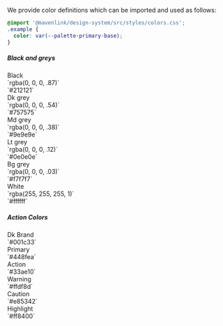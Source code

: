 We provide color definitions which can be imported and used as follows:

```css
@import '@mavenlink/design-system/src/styles/colors.css';
.example {
  color: var(--palette-primary-base);
}
```
<h5 class="swatch-title">Black and greys</h5>
<div class="color-container greys">
  <div class="swatch-grey-x-dark">
    <span class="text">Black</span>
  </div>
  <div class="rgba">`rgba(0, 0, 0, .87)`</div>
  <div class="hex">`#212121`</div>
</div>
<div class="color-container greys">
  <div class="swatch-grey-dark">
    <span class="text">Dk grey</span>
  </div>
  <div class="rgba">`rgba(0, 0, 0, .54)`</div>
  <div class="hex">`#757575`</div>
</div>
<div class="color-container greys">
  <div class="swatch-grey-base">
    <span class="text">Md grey</span>
  </div>
  <div class="rgba">`rgba(0, 0, 0, .38)`</div>
  <div class="hex">`#9e9e9e`</div>
</div>
<div class="color-container greys">
  <div class="swatch-grey-light">
    <span class="text">Lt grey</span>
  </div>
  <div class="rgba">`rgba(0, 0, 0, .12)`</div>
  <div class="hex">`#0e0e0e`</div>
</div>
<div class="color-container greys">
  <div class="swatch-grey-x-light">
    <span class="text">Bg grey</span>
  </div>
  <div class="rgba">`rgba(0, 0, 0, .03)`</div>
  <div class="hex">`#f7f7f7`</div>
</div>
<div class="color-container greys">
  <div class="swatch-white">
    <span class="text">White</span>
  </div>
  <div class="rgba">`rgba(255, 255, 255, 1)`</div>
  <div class="hex">`#ffffff`</div>
</div>
<h5>Action Colors</h5>
<div class="color-container">
  <div class="swatch-brand-dark">
    <span class="text">Dk Brand</span>
  </div>
  <div class="hex">`#001c33`</div>
</div>
<div class="color-container">
  <div class="swatch-primary">
    <span class="text">Primary</span>
  </div>
  <div class="hex">`#448fea`</div>
</div>
<div class="color-container">
  <div class="swatch-action">
    <span class="text">Action</span>
  </div>
  <div class="hex">`#33ae10`</div>
</div>
<div class="color-container">
  <div class="swatch-warning">
    <span class="text">Warning</span>
  </div>
  <div class="hex">`#ffdf8d`</div>
</div>
<div class="color-container">
  <div class="swatch-caution">
    <span class="text">Caution</span>
  </div>
  <div class="hex">`#e85342`</div>
</div>
<div class="color-container">
  <div class="swatch-highlight">
    <span class="text">Highlight</span>
  </div>
  <div class="hex">`#ff8400`</div>
</div>
